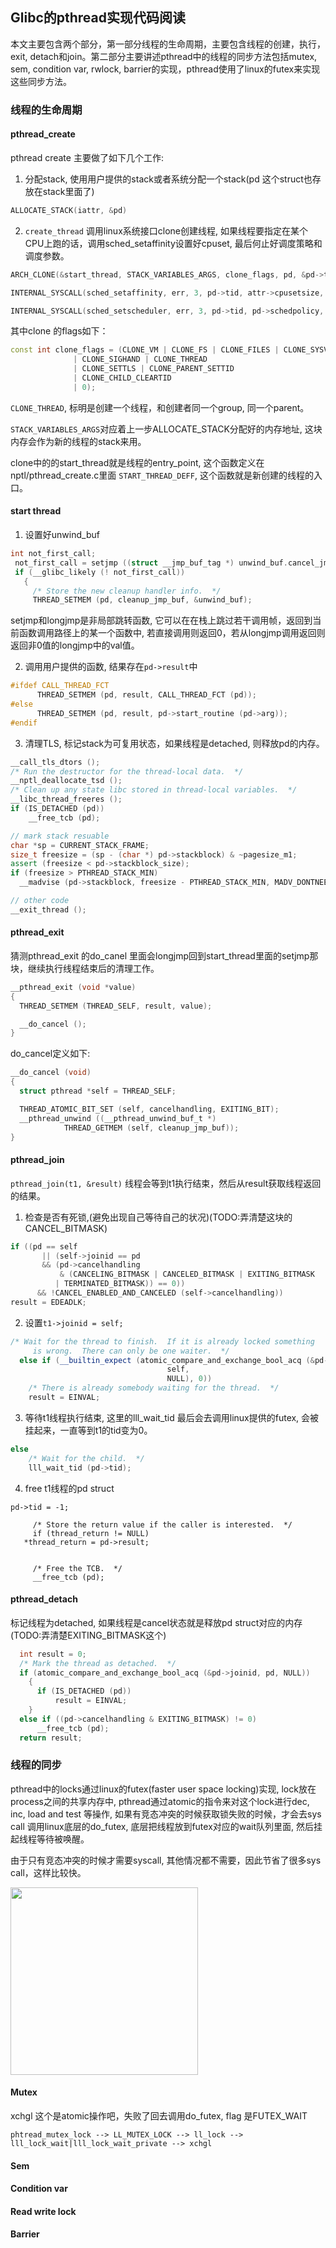 ## Glibc的pthread实现代码阅读

本文主要包含两个部分，第一部分线程的生命周期，主要包含线程的创建，执行，exit, detach和join。第二部分主要讲述pthread中的线程的同步方法包括mutex, sem, condition var, rwlock, barrier的实现，pthread使用了linux的futex来实现这些同步方法。

### 线程的生命周期

#### pthread_create

pthread create 主要做了如下几个工作:

1. 分配stack, 使用用户提供的stack或者系统分配一个stack(pd 这个struct也存放在stack里面了)
```cpp
ALLOCATE_STACK(iattr, &pd)
```

2. ``create_thread`` 调用linux系统接口clone创建线程, 如果线程要指定在某个CPU上跑的话，调用sched_setaffinity设置好cpuset, 最后何止好调度策略和调度参数。

```cpp
ARCH_CLONE(&start_thread, STACK_VARIABLES_ARGS, clone_flags, pd, &pd->tid, tp, &pd->tid)

INTERNAL_SYSCALL(sched_setaffinity, err, 3, pd->tid, attr->cpusetsize, attr->cpuset)

INTERNAL_SYSCALL(sched_setscheduler, err, 3, pd->tid, pd->schedpolicy, &pd->schedparam)
```

其中clone 的flags如下：
```cpp
const int clone_flags = (CLONE_VM | CLONE_FS | CLONE_FILES | CLONE_SYSVSEM
              | CLONE_SIGHAND | CLONE_THREAD
              | CLONE_SETTLS | CLONE_PARENT_SETTID
              | CLONE_CHILD_CLEARTID
              | 0);
```

``CLONE_THREAD``, 标明是创建一个线程，和创建者同一个group,  同一个parent。

 ``STACK_VARIABLES_ARGS``对应着上一步ALLOCATE_STACK分配好的内存地址, 这块内存会作为新的线程的stack来用。

clone中的的start_thread就是线程的entry_point, 这个函数定义在nptl/pthread_create.c里面 ``START_THREAD_DEFF``, 这个函数就是新创建的线程的入口。

#### start thread

1. 设置好unwind_buf

```cpp
int not_first_call;
 not_first_call = setjmp ((struct __jmp_buf_tag *) unwind_buf.cancel_jmp_buf);
 if (__glibc_likely (! not_first_call))
   {
     /* Store the new cleanup handler info.  */
     THREAD_SETMEM (pd, cleanup_jmp_buf, &unwind_buf);

```
setjmp和longjmp是非局部跳转函数, 它可以在在栈上跳过若干调用帧，返回到当前函数调用路径上的某一个函数中, 若直接调用则返回0，若从longjmp调用返回则返回非0值的longjmp中的val值。


2. 调用用户提供的函数, 结果存在``pd->result``中

```cpp
#ifdef CALL_THREAD_FCT
      THREAD_SETMEM (pd, result, CALL_THREAD_FCT (pd));
#else
      THREAD_SETMEM (pd, result, pd->start_routine (pd->arg));
#endif
```

3. 清理TLS, 标记stack为可复用状态，如果线程是detached, 则释放pd的内存。

```cpp
__call_tls_dtors ();
/* Run the destructor for the thread-local data.  */
__nptl_deallocate_tsd ();
/* Clean up any state libc stored in thread-local variables.  */
__libc_thread_freeres ();
if (IS_DETACHED (pd))
    __free_tcb (pd);

// mark stack resuable
char *sp = CURRENT_STACK_FRAME;
size_t freesize = (sp - (char *) pd->stackblock) & ~pagesize_m1;
assert (freesize < pd->stackblock_size);
if (freesize > PTHREAD_STACK_MIN)
  __madvise (pd->stackblock, freesize - PTHREAD_STACK_MIN, MADV_DONTNEED);

// other code
__exit_thread ();
```

#### pthread_exit
猜测pthread_exit 的do_canel 里面会longjmp回到start_thread里面的setjmp那块，继续执行线程结束后的清理工作。

```cpp
__pthread_exit (void *value)
{
  THREAD_SETMEM (THREAD_SELF, result, value);

  __do_cancel ();
}
```

do_cancel定义如下:
```cpp
__do_cancel (void)
{
  struct pthread *self = THREAD_SELF;

  THREAD_ATOMIC_BIT_SET (self, cancelhandling, EXITING_BIT);
  __pthread_unwind ((__pthread_unwind_buf_t *)
		    THREAD_GETMEM (self, cleanup_jmp_buf));
}

```

#### pthread_join

``pthread_join(t1, &result)`` 线程会等到t1执行结束，然后从result获取线程返回的结果。

1. 检查是否有死锁,(避免出现自己等待自己的状况)(TODO:弄清楚这块的CANCEL_BITMASK)

```cpp
if ((pd == self
       || (self->joinid == pd
	   && (pd->cancelhandling
	       & (CANCELING_BITMASK | CANCELED_BITMASK | EXITING_BITMASK
		  | TERMINATED_BITMASK)) == 0))
      && !CANCEL_ENABLED_AND_CANCELED (self->cancelhandling))
result = EDEADLK;
```

2. 设置``t1->joinid = self;``
```cpp
/* Wait for the thread to finish.  If it is already locked something
     is wrong.  There can only be one waiter.  */
  else if (__builtin_expect (atomic_compare_and_exchange_bool_acq (&pd->joinid,
								   self,
								   NULL), 0))
    /* There is already somebody waiting for the thread.  */
    result = EINVAL;
```

3. 等待t1线程执行结束, 这里的lll_wait_tid 最后会去调用linux提供的futex, 会被挂起来，一直等到t1的tid变为0。

```cpp
else
    /* Wait for the child.  */
    lll_wait_tid (pd->tid);
```

4. free t1线程的pd struct
```
pd->tid = -1;

     /* Store the return value if the caller is interested.  */
     if (thread_return != NULL)
   *thread_return = pd->result;


     /* Free the TCB.  */
     __free_tcb (pd);
```

#### pthread_detach

标记线程为detached, 如果线程是cancel状态就是释放pd struct对应的内存(TODO:弄清楚EXITING_BITMASK这个)

```cpp
  int result = 0;
  /* Mark the thread as detached.  */
  if (atomic_compare_and_exchange_bool_acq (&pd->joinid, pd, NULL))
    {
      if (IS_DETACHED (pd))
	      result = EINVAL;
    }
  else if ((pd->cancelhandling & EXITING_BITMASK) != 0)
      __free_tcb (pd);
  return result;

```


### 线程的同步

pthread中的locks通过linux的futex(faster user space locking)实现, lock放在process之间的共享内存中, pthread通过atomic的指令来对这个lock进行dec, inc, load and test 等操作, 如果有竞态冲突的时候获取锁失败的时候，才会去sys call 调用linux底层的do_futex, 底层把线程放到futex对应的wait队列里面, 然后挂起线程等待被唤醒。

由于只有竞态冲突的时候才需要syscall, 其他情况都不需要，因此节省了很多sys call，这样比较快。

<img src="./glibc-pthread-images/pthread-lock-overview.jpeg" width=300px/>



#### Mutex
xchgl 这个是atomic操作吧，失败了回去调用do_futex, flag 是FUTEX_WAIT

```
phtread_mutex_lock --> LL_MUTEX_LOCK --> ll_lock --> lll_lock_wait|lll_lock_wait_private --> xchgl

```

#### Sem

#### Condition var

#### Read write lock

#### Barrier
